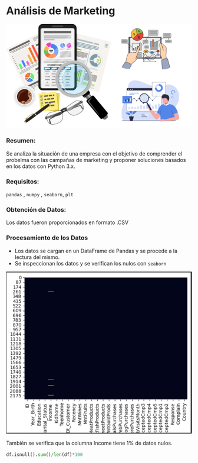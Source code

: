 # Análisis de Marketing
![Imagen marketing](https://github.com/AleDV89/An-lisis_MKT/blob/main/Marketing.png
)
### Resumen:
Se analiza la situación de una empresa con el objetivo de comprender el probelma con las campañas de marketing y proponer soluciones basados en los datos con Python 3.x.

### Requisitos: 

`pandas` , `numpy` , `seaborn`, `plt`

### Obtención de Datos:
Los datos fueron proporcionados en formato .CSV

### Procesamiento de los Datos
- Los datos se cargan en un DataFrame de Pandas y se procede a la lectura del mismo.
- Se inspeccionan los datos y se verifican los nulos con `seaborn`
  
![Verificar Nulos ](https://github.com/AleDV89/An-lisis_MKT/blob/main/seaborn.png
)

También se verifica que la columna Income tiene 1% de datos nulos.

```python
df.isnull().sum()/len(df)*100





